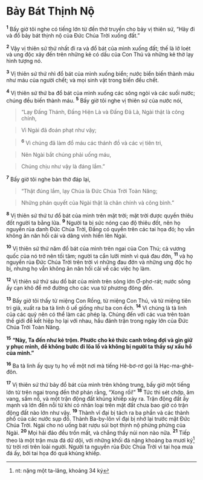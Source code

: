 # Bảy Bát Thịnh Nộ
<sup><b>1</b></sup> Bấy giờ tôi nghe có tiếng lớn từ đền thờ truyền cho bảy vị thiên sứ, “Hãy đi và đổ bảy bát thịnh nộ của Đức Chúa Trời xuống đất.”

<sup><b>2</b></sup> Vậy vị thiên sứ thứ nhất đi ra và đổ bát của mình xuống đất; thế là lở loét và ung độc xảy đến trên những kẻ có dấu của Con Thú và những kẻ thờ lạy hình tượng nó.

<sup><b>3</b></sup> Vị thiên sứ thứ nhì đổ bát của mình xuống biển; nước biển biến thành máu như máu của người chết; và mọi sinh vật trong biển đều chết.

<sup><b>4</b></sup> Vị thiên sứ thứ ba đổ bát của mình xuống các sông ngòi và các suối nước; chúng đều biến thành máu. <sup><b>5</b></sup> Bấy giờ tôi nghe vị thiên sứ của nước nói,


> “Lạy Đấng Thánh, Đấng Hiện Là và Đấng Đã Là, Ngài thật là công chính,
>


> Vì Ngài đã đoán phạt như vậy;
>


> <sup><b>6</b></sup> Vì chúng đã làm đổ máu các thánh đồ và các vị tiên tri,
>


> Nên Ngài bắt chúng phải uống máu,
>


> Chúng chịu như vậy là đáng lắm.”
>

<sup><b>7</b></sup> Bấy giờ tôi nghe bàn thờ đáp lại,


> “Thật đúng lắm, lạy Chúa là Đức Chúa Trời Toàn Năng;
>


> Những phán quyết của Ngài thật là chân chính và công bình.”
>

<sup><b>8</b></sup> Vị thiên sứ thứ tư đổ bát của mình trên mặt trời; mặt trời được quyền thiêu đốt người ta bằng lửa. <sup><b>9</b></sup> Người ta bị sức nóng cao độ thiêu đốt, nên họ nguyền rủa danh Đức Chúa Trời, Đấng có quyền trên các tai họa đó; họ vẫn không ăn năn hối cải và dâng vinh hiển lên Ngài.

<sup><b>10</b></sup> Vị thiên sứ thứ năm đổ bát của mình trên ngai của Con Thú; cả vương quốc của nó trở nên tối tăm; người ta cắn lưỡi mình vì quá đau đớn, <sup><b>11</b></sup> và họ nguyền rủa Đức Chúa Trời trên trời vì những đau đớn và những ung độc họ bị, nhưng họ vẫn không ăn năn hối cải về các việc họ làm.

<sup><b>12</b></sup> Vị thiên sứ thứ sáu đổ bát của mình trên sông lớn Ơ-phơ-rát; nước sông ấy cạn khô để mở đường cho các vua từ phương đông đến.

<sup><b>13</b></sup> Bấy giờ tôi thấy từ miệng Con Rồng, từ miệng Con Thú, và từ miệng tiên tri giả, xuất ra ba tà linh ô uế giống như ba con ếch. <sup><b>14</b></sup> Vì chúng là tà linh của các quỷ nên có thể làm các phép lạ. Chúng đến với các vua trên toàn thế giới để kết hiệp họ lại với nhau, hầu đánh trận trong ngày lớn của Đức Chúa Trời Toàn Năng.

<sup><b>15</b></sup> **“Này, Ta đến như kẻ trộm. Phước cho kẻ thức canh trông đợi và gìn giữ y phục mình, để không bước đi lõa lồ và không bị người ta thấy sự xấu hổ của mình.”**

<sup><b>16</b></sup> Ba tà linh ấy quy tụ họ về một nơi mà tiếng Hê-bơ-rơ gọi là Hạc-ma-ghê-đôn.

<sup><b>17</b></sup> Vị thiên sứ thứ bảy đổ bát của mình trên không trung, bấy giờ một tiếng lớn từ trên ngai trong đền thờ phán rằng, “Xong rồi!” <sup><b>18</b></sup> Tức thì sét chớp, âm vang, sấm nổ, và một trận động đất khủng khiếp xảy ra. Trận động đất ấy mạnh và lớn đến nỗi từ khi có nhân loại trên mặt đất chưa bao giờ có trận động đất nào lớn như vậy. <sup><b>19</b></sup> Thành vĩ đại bị tách ra ba phần và các thành phố của các nước sụp đổ. Thành Ba-by-lôn vĩ đại bị nhớ lại trước mặt Đức Chúa Trời. Ngài cho nó uống bát rượu sủi bọt thịnh nộ phừng phừng của Ngài. <sup><b>20</b></sup> Mọi hải đảo đều trốn mất, và chẳng thấy núi non nào nữa. <sup><b>21</b></sup> Tiếp theo là một trận mưa đá dữ dội, với những khối đá nặng khoảng ba mươi ký[^1] từ trời rơi trên loài người. Người ta nguyền rủa Đức Chúa Trời vì tai họa mưa đá ấy, bởi tai họa đó quá khủng khiếp.

[^1]: nt: nặng một ta-lâng, khoảng 34 ký